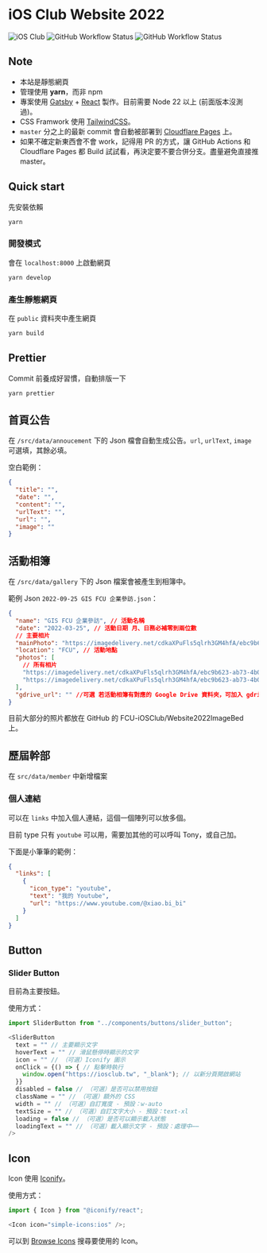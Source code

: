 # iOS Club Website 2022

![iOS Club](https://img.shields.io/badge/FCU-iOS%20Club-green?logo=apple&style=flat-square)
![GitHub Workflow Status](https://img.shields.io/github/actions/workflow/status/fcu-iosclub/website2022/build.yml?style=flat-square)
![GitHub Workflow Status](https://img.shields.io/github/actions/workflow/status/fcu-iosclub/website2022/prettier_check.yml?label=prettier&style=flat-square)

## Note

- 本站是靜態網頁
- 管理使用 **yarn**，而非 npm
- 專案使用 [Gatsby](https://www.gatsbyjs.com) + [React](https://zh-hant.reactjs.org) 製作。目前需要 Node 22 以上 (前面版本沒測過)。
- CSS Framwork 使用 [TailwindCSS](https://tailwindcss.com)。
- `master` 分之上的最新 commit 會自動被部署到 [Cloudflare Pages](https://pages.cloudflare.com) 上。
- 如果不確定新東西會不會 work，記得用 PR 的方式，讓 GitHub Actions 和 Cloudflare Pages 都 Build 試試看，再決定要不要合併分支。盡量避免直接推 master。

## Quick start

先安裝依賴

```bash
yarn
```

### 開發模式

會在 `localhost:8000` 上啟動網頁

```bash
yarn develop
```

### 產生靜態網頁

在 `public` 資料夾中產生網頁

```bash
yarn build
```

## Prettier

Commit 前養成好習慣，自動排版一下

```bash
yarn prettier
```

## 首頁公告

在 `/src/data/annoucement` 下的 Json 檔會自動生成公告。`url`, `urlText`, `image` 可選填，其餘必填。

空白範例：

```json
{
  "title": "",
  "date": "",
  "content": "",
  "urlText": "",
  "url": "",
  "image": ""
}
```

## 活動相簿

在 `/src/data/gallery` 下的 Json 檔案會被產生到相簿中。

範例 Json `2022-09-25 GIS FCU 企業參訪.json`：

```json
{
  "name": "GIS FCU 企業參訪", // 活動名稱
  "date": "2022-03-25", // 活動日期 月、日務必補零到兩位數
  // 主要相片
  "mainPhoto": "https://imagedelivery.net/cdkaXPuFls5qlrh3GM4hfA/ebc9b623-ab73-4b0f-ad46-77959aeb2900/public",
  "location": "FCU", // 活動地點
  "photos": [
    // 所有相片
    "https://imagedelivery.net/cdkaXPuFls5qlrh3GM4hfA/ebc9b623-ab73-4b0f-ad46-77959aeb2900/public",
    "https://imagedelivery.net/cdkaXPuFls5qlrh3GM4hfA/ebc9b623-ab73-4b0f-ad46-77959aeb2900/public"
  ],
  "gdrive_url": "" //可選 若活動相簿有對應的 Google Drive 資料夾，可加入 gdrive_url 欄位，當 gdrive_url 存在時，活動相簿頁面的 "See More" 按鈕將連結到此 URL
}
```

目前大部分的照片都放在 GitHub 的 FCU-iOSClub/Website2022ImageBed 上。

## 歷屆幹部

在 `src/data/member` 中新增檔案

### 個人連結

可以在 `links` 中加入個人連結，這個一個陣列可以放多個。

目前 type 只有 `youtube` 可以用，需要加其他的可以呼叫 Tony，或自己加。

下面是小筆筆的範例：

```json
{
  "links": [
    {
      "icon_type": "youtube",
      "text": "我的 Youtube",
      "url": "https://www.youtube.com/@xiao.bi_bi"
    }
  ]
}
```

## Button

### Slider Button

目前為主要按鈕。

使用方式：

```js
import SliderButton from "../components/buttons/slider_button";

<SliderButton
  text = "" // 主要顯示文字
  hoverText = "" // 滑鼠懸停時顯示的文字
  icon = "" // （可選）Iconify 圖示
  onClick = {() => { // 點擊時執行
    window.open("https://iosclub.tw", "_blank"); // 以新分頁開啟網站
  }}
  disabled = false // （可選）是否可以禁用按鈕
  className = "" // （可選）額外的 CSS
  width = "" // （可選）自訂寬度 - 預設：w-auto
  textSize = "" // （可選）自訂文字大小 - 預設：text-xl
  loading = false // （可選）是否可以顯示載入狀態
  loadingText = "" // （可選）載入顯示文字 - 預設：處理中⋯⋯
/>
```

## Icon

Icon 使用 [Iconify](https://iconify.design)。

使用方式：

```js
import { Icon } from "@iconify/react";

<Icon icon="simple-icons:ios" />;
```

可以到 [Browse Icons](https://icon-sets.iconify.design/) 搜尋要使用的 Icon。
